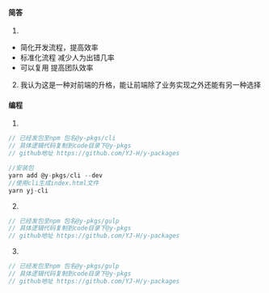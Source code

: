 #### 简答
1. 
 - 简化开发流程，提高效率
 - 标准化流程 减少人为出错几率
 - 可以复用 提高团队效率
2. 我认为这是一种对前端的升格，能让前端除了业务实现之外还能有另一种选择

#### 编程
1.
```javascript
// 已经发包至npm 包名@y-pkgs/cli
// 具体逻辑代码复制到code目录下@y-pkgs
// github地址 https://github.com/YJ-H/y-packages

//安装包
yarn add @y-pkgs/cli --dev
//使用cli生成index.html文件
yarn yj-cli 
```
2.
```javascript
// 已经发包至npm 包名@y-pkgs/gulp
// 具体逻辑代码复制到code目录下@y-pkgs
// github地址 https://github.com/YJ-H/y-packages
```
3.
```javascript
// 已经发包至npm 包名@y-pkgs/gulp
// 具体逻辑代码复制到code目录下@y-pkgs
// github地址 https://github.com/YJ-H/y-packages
```